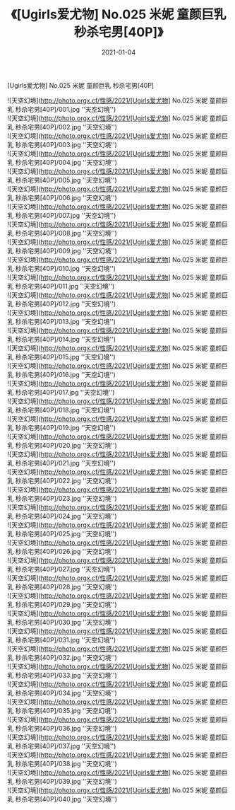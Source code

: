 ﻿---
layout: post
title:  《[Ugirls爱尤物] No.025 米妮 童颜巨乳 秒杀宅男[40P]》
date:   2021-01-04
img: http://photo.orgx.cf/性感/2021/[Ugirls爱尤物] No.025 米妮 童颜巨乳 秒杀宅男[40P]/000.jpg
categories: [美女, 性感, 泳衣]
---

[Ugirls爱尤物] No.025 米妮 童颜巨乳 秒杀宅男[40P]



![天空幻境](http://photo.orgx.cf/性感/2021/[Ugirls爱尤物] No.025 米妮 童颜巨乳 秒杀宅男[40P]/001.jpg ''天空幻境'') <br>
![天空幻境](http://photo.orgx.cf/性感/2021/[Ugirls爱尤物] No.025 米妮 童颜巨乳 秒杀宅男[40P]/002.jpg ''天空幻境'') <br>
![天空幻境](http://photo.orgx.cf/性感/2021/[Ugirls爱尤物] No.025 米妮 童颜巨乳 秒杀宅男[40P]/003.jpg ''天空幻境'') <br>
![天空幻境](http://photo.orgx.cf/性感/2021/[Ugirls爱尤物] No.025 米妮 童颜巨乳 秒杀宅男[40P]/004.jpg ''天空幻境'') <br>
![天空幻境](http://photo.orgx.cf/性感/2021/[Ugirls爱尤物] No.025 米妮 童颜巨乳 秒杀宅男[40P]/005.jpg ''天空幻境'') <br>
![天空幻境](http://photo.orgx.cf/性感/2021/[Ugirls爱尤物] No.025 米妮 童颜巨乳 秒杀宅男[40P]/006.jpg ''天空幻境'') <br>
![天空幻境](http://photo.orgx.cf/性感/2021/[Ugirls爱尤物] No.025 米妮 童颜巨乳 秒杀宅男[40P]/007.jpg ''天空幻境'') <br>
![天空幻境](http://photo.orgx.cf/性感/2021/[Ugirls爱尤物] No.025 米妮 童颜巨乳 秒杀宅男[40P]/008.jpg ''天空幻境'') <br>
![天空幻境](http://photo.orgx.cf/性感/2021/[Ugirls爱尤物] No.025 米妮 童颜巨乳 秒杀宅男[40P]/009.jpg ''天空幻境'') <br>
![天空幻境](http://photo.orgx.cf/性感/2021/[Ugirls爱尤物] No.025 米妮 童颜巨乳 秒杀宅男[40P]/010.jpg ''天空幻境'') <br>
![天空幻境](http://photo.orgx.cf/性感/2021/[Ugirls爱尤物] No.025 米妮 童颜巨乳 秒杀宅男[40P]/011.jpg ''天空幻境'') <br>
![天空幻境](http://photo.orgx.cf/性感/2021/[Ugirls爱尤物] No.025 米妮 童颜巨乳 秒杀宅男[40P]/012.jpg ''天空幻境'') <br>
![天空幻境](http://photo.orgx.cf/性感/2021/[Ugirls爱尤物] No.025 米妮 童颜巨乳 秒杀宅男[40P]/013.jpg ''天空幻境'') <br>
![天空幻境](http://photo.orgx.cf/性感/2021/[Ugirls爱尤物] No.025 米妮 童颜巨乳 秒杀宅男[40P]/014.jpg ''天空幻境'') <br>
![天空幻境](http://photo.orgx.cf/性感/2021/[Ugirls爱尤物] No.025 米妮 童颜巨乳 秒杀宅男[40P]/015.jpg ''天空幻境'') <br>
![天空幻境](http://photo.orgx.cf/性感/2021/[Ugirls爱尤物] No.025 米妮 童颜巨乳 秒杀宅男[40P]/016.jpg ''天空幻境'') <br>
![天空幻境](http://photo.orgx.cf/性感/2021/[Ugirls爱尤物] No.025 米妮 童颜巨乳 秒杀宅男[40P]/017.jpg ''天空幻境'') <br>
![天空幻境](http://photo.orgx.cf/性感/2021/[Ugirls爱尤物] No.025 米妮 童颜巨乳 秒杀宅男[40P]/018.jpg ''天空幻境'') <br>
![天空幻境](http://photo.orgx.cf/性感/2021/[Ugirls爱尤物] No.025 米妮 童颜巨乳 秒杀宅男[40P]/019.jpg ''天空幻境'') <br>
![天空幻境](http://photo.orgx.cf/性感/2021/[Ugirls爱尤物] No.025 米妮 童颜巨乳 秒杀宅男[40P]/020.jpg ''天空幻境'') <br>
![天空幻境](http://photo.orgx.cf/性感/2021/[Ugirls爱尤物] No.025 米妮 童颜巨乳 秒杀宅男[40P]/021.jpg ''天空幻境'') <br>
![天空幻境](http://photo.orgx.cf/性感/2021/[Ugirls爱尤物] No.025 米妮 童颜巨乳 秒杀宅男[40P]/022.jpg ''天空幻境'') <br>
![天空幻境](http://photo.orgx.cf/性感/2021/[Ugirls爱尤物] No.025 米妮 童颜巨乳 秒杀宅男[40P]/023.jpg ''天空幻境'') <br>
![天空幻境](http://photo.orgx.cf/性感/2021/[Ugirls爱尤物] No.025 米妮 童颜巨乳 秒杀宅男[40P]/024.jpg ''天空幻境'') <br>
![天空幻境](http://photo.orgx.cf/性感/2021/[Ugirls爱尤物] No.025 米妮 童颜巨乳 秒杀宅男[40P]/025.jpg ''天空幻境'') <br>
![天空幻境](http://photo.orgx.cf/性感/2021/[Ugirls爱尤物] No.025 米妮 童颜巨乳 秒杀宅男[40P]/026.jpg ''天空幻境'') <br>
![天空幻境](http://photo.orgx.cf/性感/2021/[Ugirls爱尤物] No.025 米妮 童颜巨乳 秒杀宅男[40P]/027.jpg ''天空幻境'') <br>
![天空幻境](http://photo.orgx.cf/性感/2021/[Ugirls爱尤物] No.025 米妮 童颜巨乳 秒杀宅男[40P]/028.jpg ''天空幻境'') <br>
![天空幻境](http://photo.orgx.cf/性感/2021/[Ugirls爱尤物] No.025 米妮 童颜巨乳 秒杀宅男[40P]/029.jpg ''天空幻境'') <br>
![天空幻境](http://photo.orgx.cf/性感/2021/[Ugirls爱尤物] No.025 米妮 童颜巨乳 秒杀宅男[40P]/030.jpg ''天空幻境'') <br>
![天空幻境](http://photo.orgx.cf/性感/2021/[Ugirls爱尤物] No.025 米妮 童颜巨乳 秒杀宅男[40P]/031.jpg ''天空幻境'') <br>
![天空幻境](http://photo.orgx.cf/性感/2021/[Ugirls爱尤物] No.025 米妮 童颜巨乳 秒杀宅男[40P]/032.jpg ''天空幻境'') <br>
![天空幻境](http://photo.orgx.cf/性感/2021/[Ugirls爱尤物] No.025 米妮 童颜巨乳 秒杀宅男[40P]/033.jpg ''天空幻境'') <br>
![天空幻境](http://photo.orgx.cf/性感/2021/[Ugirls爱尤物] No.025 米妮 童颜巨乳 秒杀宅男[40P]/034.jpg ''天空幻境'') <br>
![天空幻境](http://photo.orgx.cf/性感/2021/[Ugirls爱尤物] No.025 米妮 童颜巨乳 秒杀宅男[40P]/035.jpg ''天空幻境'') <br>
![天空幻境](http://photo.orgx.cf/性感/2021/[Ugirls爱尤物] No.025 米妮 童颜巨乳 秒杀宅男[40P]/036.jpg ''天空幻境'') <br>
![天空幻境](http://photo.orgx.cf/性感/2021/[Ugirls爱尤物] No.025 米妮 童颜巨乳 秒杀宅男[40P]/037.jpg ''天空幻境'') <br>
![天空幻境](http://photo.orgx.cf/性感/2021/[Ugirls爱尤物] No.025 米妮 童颜巨乳 秒杀宅男[40P]/038.jpg ''天空幻境'') <br>
![天空幻境](http://photo.orgx.cf/性感/2021/[Ugirls爱尤物] No.025 米妮 童颜巨乳 秒杀宅男[40P]/039.jpg ''天空幻境'') <br>
![天空幻境](http://photo.orgx.cf/性感/2021/[Ugirls爱尤物] No.025 米妮 童颜巨乳 秒杀宅男[40P]/040.jpg ''天空幻境'') <br>